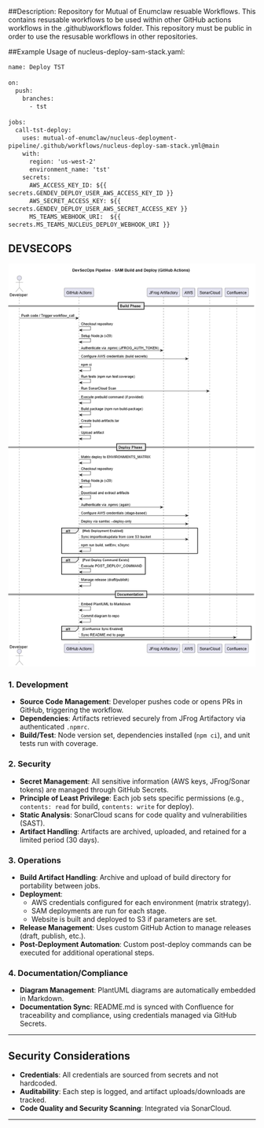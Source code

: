 ##Description:
Repository for Mutual of Enumclaw resuable Workflows.
This contains resusable workflows to be used within other GitHub actions workflows in the .github\workflows folder.
This repository must be public in order to use the resusable workflows in other repositories.

##Example Usage of nucleus-deploy-sam-stack.yaml:
```
name: Deploy TST

on:
  push:  
    branches:
      - tst

jobs:
  call-tst-deploy:
    uses: mutual-of-enumclaw/nucleus-deployment-pipeline/.github/workflows/nucleus-deploy-sam-stack.yml@main
    with:
      region: 'us-west-2'
      environment_name: 'tst'
    secrets:
      AWS_ACCESS_KEY_ID: ${{ secrets.GENDEV_DEPLOY_USER_AWS_ACCESS_KEY_ID }}
      AWS_SECRET_ACCESS_KEY: ${{ secrets.GENDEV_DEPLOY_USER_AWS_SECRET_ACCESS_KEY }}
      MS_TEAMS_WEBHOOK_URI:  ${{ secrets.MS_TEAMS_NUCLEUS_DEPLOY_WEBHOOK_URI }}
```

## DEVSECOPS

![alt text](DEVSECOPS.png)

### 1. **Development**
- **Source Code Management**: Developer pushes code or opens PRs in GitHub, triggering the workflow.
- **Dependencies**: Artifacts retrieved securely from JFrog Artifactory via authenticated `.npmrc`.
- **Build/Test**: Node version set, dependencies installed (`npm ci`), and unit tests run with coverage.

### 2. **Security**
- **Secret Management**: All sensitive information (AWS keys, JFrog/Sonar tokens) are managed through GitHub Secrets.
- **Principle of Least Privilege**: Each job sets specific permissions (e.g., `contents: read` for build, `contents: write` for deploy).
- **Static Analysis**: SonarCloud scans for code quality and vulnerabilities (SAST).
- **Artifact Handling**: Artifacts are archived, uploaded, and retained for a limited period (30 days).

### 3. **Operations**
- **Build Artifact Handling**: Archive and upload of build directory for portability between jobs.
- **Deployment**:  
  - AWS credentials configured for each environment (matrix strategy).
  - SAM deployments are run for each stage.
  - Website is built and deployed to S3 if parameters are set.
- **Release Management**: Uses custom GitHub Action to manage releases (draft, publish, etc.).
- **Post-Deployment Automation**: Custom post-deploy commands can be executed for additional operational steps.

### 4. **Documentation/Compliance**
- **Diagram Management**: PlantUML diagrams are automatically embedded in Markdown.
- **Documentation Sync**: README.md is synced with Confluence for traceability and compliance, using credentials managed via GitHub Secrets.

---

## Security Considerations

- **Credentials**: All credentials are sourced from secrets and not hardcoded.
- **Auditability**: Each step is logged, and artifact uploads/downloads are tracked.
- **Code Quality and Security Scanning**: Integrated via SonarCloud.

---

